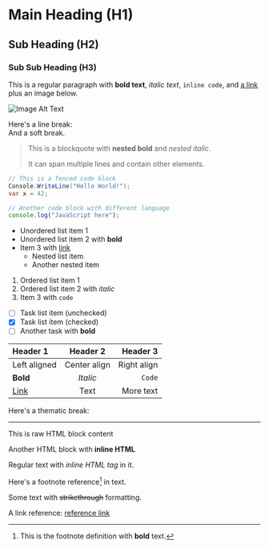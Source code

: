 # Main Heading (H1)
            
## Sub Heading (H2)
            
### Sub Sub Heading (H3)
            
This is a regular paragraph with **bold text**, *italic text*, `inline code`, 
and [a link](https://example.com "Link Title") plus an image below.
            
![Image Alt Text](https://example.com/image.png "Image Title")
            
Here's a line break:  
And a soft break.
            
> This is a blockquote with **nested bold** and *nested italic*.
> 
> It can span multiple lines and contain other elements.
            
```csharp
// This is a fenced code block
Console.WriteLine("Hello World!");
var x = 42;
```
            
```javascript
// Another code block with different language
console.log("JavaScript here");
```
            
- Unordered list item 1
- Unordered list item 2 with **bold**
- Item 3 with [link](https://nested.com)
    - Nested list item
    - Another nested item
            
1. Ordered list item 1
2. Ordered list item 2 with *italic*
3. Item 3 with `code`
            
- [ ] Task list item (unchecked)
- [x] Task list item (checked)
- [ ] Another task with **bold**
            
| Header 1     | Header 2     | Header 3     |
|:-------------|:------------:|-------------:|
| Left aligned | Center align | Right align  |
| **Bold**     | *Italic*     | `Code`       |
| [Link](url)  | Text         | More text    |
            
Here's a thematic break:
            
---
            
<div>This is raw HTML block content</div>
            
<p>Another HTML block with <strong>inline HTML</strong></p>
            
Regular text with <em>inline HTML tag</em> in it.
            
Here's a footnote reference[^1] in text.
            
[^1]: This is the footnote definition with **bold** text.
            
Some text with ~~strikethrough~~ formatting.
            
A link reference: [reference link][ref1]
            
[ref1]: https://example.com "Reference Link Title"
